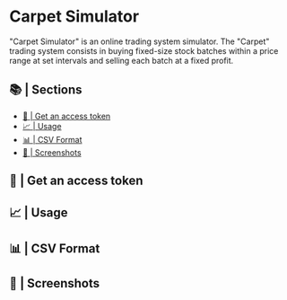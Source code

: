 # Carpet Simulator
"Carpet Simulator" is an online trading system simulator. The "Carpet" trading system consists in buying fixed-size stock batches within a price range  at set intervals and selling each batch at a fixed profit.

## 📚 | Sections 

- [🔑 | Get an access token](#get-an-access-token)
- [📈 | Usage](#usage)
- [📊 | CSV Format](#csv-format)
- [📸 | Screenshots](#screenshots)

## 🔑 | Get an access token

## 📈 | Usage

## 📊 | CSV Format

## 📸 | Screenshots
